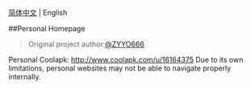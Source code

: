 [简体中文](./README.md) | English

##Personal Homepage

> Original project author:[@ZYYO666](https://github.com/ZYYO666)

Personal Coolapk: http://www.coolapk.com/u/16164375           Due to its own limitations, personal websites may not be able to navigate properly internally.

